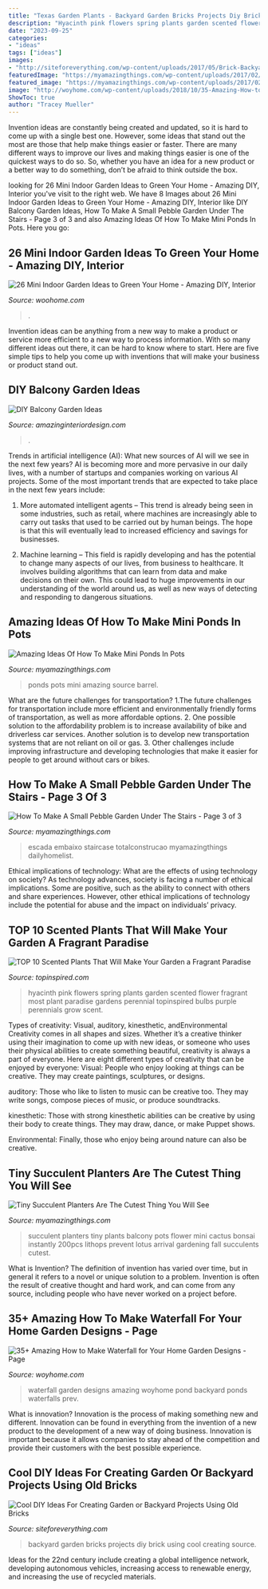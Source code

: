 ```yaml
---
title: "Texas Garden Plants - Backyard Garden Bricks Projects Diy Brick Using Cool Creating Source"
description: "Hyacinth pink flowers spring plants garden scented flower fragrant most plant paradise gardens perennial topinspired bulbs purple perennials grow scent"
date: "2023-09-25"
categories:
- "ideas"
tags: ["ideas"]
images:
- "http://siteforeverything.com/wp-content/uploads/2017/05/Brick-Backyard-13.jpg"
featuredImage: "https://myamazingthings.com/wp-content/uploads/2017/02/stair-1024x681.jpg"
featured_image: "https://myamazingthings.com/wp-content/uploads/2017/02/stair-1024x681.jpg"
image: "http://woyhome.com/wp-content/uploads/2018/10/35-Amazing-How-to-Make-Waterfall-for-Your-Home-Garden-Designs-32.jpg"
ShowToc: true
author: "Tracey Mueller"
---
```



Invention ideas are constantly being created and updated, so it is hard to come up with a single best one. However, some ideas that stand out the most are those that help make things easier or faster. There are many different ways to improve our lives and making things easier is one of the quickest ways to do so. So, whether you have an idea for a new product or a better way to do something, don’t be afraid to think outside the box.

	

		
looking for 26 Mini Indoor Garden Ideas to Green Your Home - Amazing DIY, Interior you've visit to the right web. We have 8 Images about 26 Mini Indoor Garden Ideas to Green Your Home - Amazing DIY, Interior like DIY Balcony Garden Ideas, How To Make A Small Pebble Garden Under The Stairs - Page 3 of 3 and also Amazing Ideas Of How To Make Mini Ponds In Pots. Here you go:
		
    
## 26 Mini Indoor Garden Ideas To Green Your Home - Amazing DIY, Interior

<img loading=lazy src="https://www.woohome.com/wp-content/uploads/2014/03/Mini-Indoor-Gardening-26.jpg" onerror="this.onerror=null;this.src='https://tse4.mm.bing.net/th?id=OIP.w-B-pDD9y9qYrcVnrGWyiQHaTA&amp;pid=15.1';" alt="26 Mini Indoor Garden Ideas to Green Your Home - Amazing DIY, Interior">

_Source: woohome.com_

>. 

	

Invention ideas can be anything from a new way to make a product or service more efficient to a new way to process information. With so many different ideas out there, it can be hard to know where to start. Here are five simple tips to help you come up with inventions that will make your business or product stand out.

    
## DIY Balcony Garden Ideas

<img loading=lazy src="http://www.amazinginteriordesign.com/wp-content/uploads/2020/08/fi-10.jpg" onerror="this.onerror=null;this.src='https://tse1.mm.bing.net/th?id=OIP.bp-JTpoR1TvGGXVgRKTZGQHaKz&amp;pid=15.1';" alt="DIY Balcony Garden Ideas">

_Source: amazinginteriordesign.com_

>. 

	

Trends in artificial intelligence (AI): What new sources of AI will we see in the next few years?
AI is becoming more and more pervasive in our daily lives, with a number of startups and companies working on various AI projects. Some of the most important trends that are expected to take place in the next few years include:
1. More automated intelligent agents – This trend is already being seen in some industries, such as retail, where machines are increasingly able to carry out tasks that used to be carried out by human beings. The hope is that this will eventually lead to increased efficiency and savings for businesses.

2. Machine learning – This field is rapidly developing and has the potential to change many aspects of our lives, from business to healthcare. It involves building algorithms that can learn from data and make decisions on their own. This could lead to huge improvements in our understanding of the world around us, as well as new ways of detecting and responding to dangerous situations.

    
## Amazing Ideas Of How To Make Mini Ponds In Pots

<img loading=lazy src="http://myamazingthings.com/wp-content/uploads/2017/04/wine-barrel.jpg" onerror="this.onerror=null;this.src='https://tse4.mm.bing.net/th?id=OIP.kSIcvhpq1xaSWyXA4gHSxAHaMY&amp;pid=15.1';" alt="Amazing Ideas Of How To Make Mini Ponds In Pots">

_Source: myamazingthings.com_

>ponds pots mini amazing source barrel. 

	

What are the future challenges for transportation?
1.The future challenges for transportation include more efficient and environmentally friendly forms of transportation, as well as more affordable options. 
2. One possible solution to the affordability problem is to increase availability of bike and driverless car services. Another solution is to develop new transportation systems that are not reliant on oil or gas. 
3. Other challenges include improving infrastructure and developing technologies that make it easier for people to get around without cars or bikes.

    
## How To Make A Small Pebble Garden Under The Stairs - Page 3 Of 3

<img loading=lazy src="https://myamazingthings.com/wp-content/uploads/2017/02/stair-1024x681.jpg" onerror="this.onerror=null;this.src='https://tse4.mm.bing.net/th?id=OIP.fzlw9VVwQWjGLKC-2n5uFAHaE7&amp;pid=15.1';" alt="How To Make A Small Pebble Garden Under The Stairs - Page 3 of 3">

_Source: myamazingthings.com_

>escada embaixo staircase totalconstrucao myamazingthings dailyhomelist. 

	

Ethical implications of technology: What are the effects of using technology on society?
As technology advances, society is facing a number of ethical implications. Some are positive, such as the ability to connect with others and share experiences. However, other ethical implications of technology include the potential for abuse and the impact on individuals’ privacy.

    
## TOP 10 Scented Plants That Will Make Your Garden A Fragrant Paradise

<img loading=lazy src="https://www.topinspired.com/wp-content/uploads/2015/05/hyacinth.jpg" onerror="this.onerror=null;this.src='https://tse4.mm.bing.net/th?id=OIP.H4d-EtFtee5ccXjklv8OiwHaLH&amp;pid=15.1';" alt="TOP 10 Scented Plants That Will Make Your Garden a Fragrant Paradise">

_Source: topinspired.com_

>hyacinth pink flowers spring plants garden scented flower fragrant most plant paradise gardens perennial topinspired bulbs purple perennials grow scent. 

	

Types of creativity: Visual, auditory, kinesthetic, andEnvironmental
Creativity comes in all shapes and sizes. Whether it’s a creative thinker using their imagination to come up with new ideas, or someone who uses their physical abilities to create something beautiful, creativity is always a part of everyone. Here are eight different types of creativity that can be enjoyed by everyone: 
Visual: People who enjoy looking at things can be creative. They may create paintings, sculptures, or designs.

 auditory: Those who like to listen to music can be creative too. They may write songs, compose pieces of music, or produce soundtracks.

kinesthetic: Those with strong kinesthetic abilities can be creative by using their body to create things. They may draw, dance, or make Puppet shows.

Environmental: Finally, those who enjoy being around nature can also be creative.

    
## Tiny Succulent Planters Are The Cutest Thing You Will See

<img loading=lazy src="http://myamazingthings.com/wp-content/uploads/2017/05/2fc2cf3159f517922d94ea1e6e4f5e6b.jpg" onerror="this.onerror=null;this.src='https://tse3.mm.bing.net/th?id=OIP.L8LPMVn1F5ItlOoebk9eawHaJ4&amp;pid=15.1';" alt="Tiny Succulent Planters Are The Cutest Thing You Will See">

_Source: myamazingthings.com_

>succulent planters tiny plants balcony pots flower mini cactus bonsai instantly 200pcs lithops prevent lotus arrival gardening fall succulents cutest. 

	

What is Invention?
The definition of invention has varied over time, but in general it refers to a novel or unique solution to a problem. Invention is often the result of creative thought and hard work, and can come from any source, including people who have never worked on a project before.

    
## 35+ Amazing How To Make Waterfall For Your Home Garden Designs - Page

<img loading=lazy src="http://woyhome.com/wp-content/uploads/2018/10/35-Amazing-How-to-Make-Waterfall-for-Your-Home-Garden-Designs-32.jpg" onerror="this.onerror=null;this.src='https://tse2.mm.bing.net/th?id=OIP.0Olk1JGoLV7J2_Yc2l1mtQHaLD&amp;pid=15.1';" alt="35+ Amazing How to Make Waterfall for Your Home Garden Designs - Page">

_Source: woyhome.com_

>waterfall garden designs amazing woyhome pond backyard ponds waterfalls prev. 

	

What is innovation?
Innovation is the process of making something new and different. Innovation can be found in everything from the invention of a new product to the development of a new way of doing business. Innovation is important because it allows companies to stay ahead of the competition and provide their customers with the best possible experience.

    
## Cool DIY Ideas For Creating Garden Or Backyard Projects Using Old Bricks

<img loading=lazy src="http://siteforeverything.com/wp-content/uploads/2017/05/Brick-Backyard-13.jpg" onerror="this.onerror=null;this.src='https://tse3.mm.bing.net/th?id=OIP.qlv9Gj1ze5gD8d2C8295TwHaLL&amp;pid=15.1';" alt="Cool DIY Ideas For Creating Garden or Backyard Projects Using Old Bricks">

_Source: siteforeverything.com_

>backyard garden bricks projects diy brick using cool creating source. 

	

Ideas for the 22nd century include creating a global intelligence network, developing autonomous vehicles, increasing access to renewable energy, and increasing the use of recycled materials.

